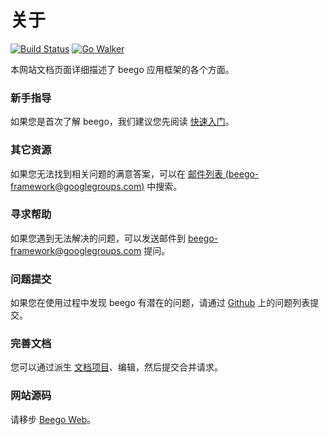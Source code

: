 # 关于

[![Build Status](https://drone.io/github.com/beego/beego/v2/status.png)](https://drone.io/github.com/beego/beego/v2/latest) [![Go Walker](http://gowalker.org/api/v1/badge)](http://gowalker.org/github.com/beego/beego/v2)

本网站文档页面详细描述了 beego 应用框架的各个方面。

### 新手指导

如果您是首次了解 beego，我们建议您先阅读 [快速入门](quickstart)。

### 其它资源

如果您无法找到相关问题的满意答案，可以在 [邮件列表 (beego-framework@googlegroups.com)](https://groups.google.com/forum/#!forum/beego-framework) 中搜索。

### 寻求帮助

如果您遇到无法解决的问题，可以发送邮件到 [beego-framework@googlegroups.com](mailto:beego-framework@googlegroups.com) 提问。

### 问题提交

如果您在使用过程中发现 beego 有潜在的问题，请通过 [Github](https://github.com/beego/beego/issues) 上的问题列表提交。

### 完善文档

您可以通过派生 [文档项目](https://github.com/beego/beedoc)、编辑，然后提交合并请求。

### 网站源码

请移步 [Beego Web](https://github.com/beego/beeweb)。
